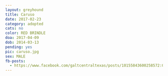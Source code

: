 ```yaml
---
layout: greyhound
title: Caruso
date: 2017-02-23
category: adopted
cats: no
color: RED BRINDLE
doa: 2017-04-09
dob: 2014-03-13
pending: yes
pic: caruso.jpg
sex: MALE
fb-posts:
  - https://www.facebook.com/galtcentraltexas/posts/10155843600258572:0
---
```


